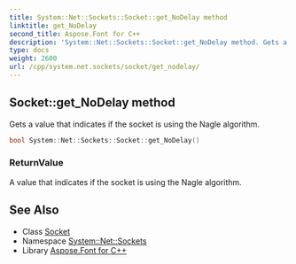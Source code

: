 ```yaml
---
title: System::Net::Sockets::Socket::get_NoDelay method
linktitle: get_NoDelay
second_title: Aspose.Font for C++
description: 'System::Net::Sockets::Socket::get_NoDelay method. Gets a value that indicates if the socket is using the Nagle algorithm in C++.'
type: docs
weight: 2600
url: /cpp/system.net.sockets/socket/get_nodelay/
---
```

## Socket::get_NoDelay method


Gets a value that indicates if the socket is using the Nagle algorithm.

```cpp
bool System::Net::Sockets::Socket::get_NoDelay()
```


### ReturnValue

A value that indicates if the socket is using the Nagle algorithm.

## See Also

* Class [Socket](../)
* Namespace [System::Net::Sockets](../../)
* Library [Aspose.Font for C++](../../../)
